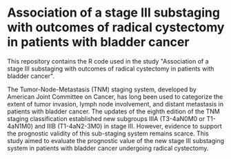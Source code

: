 # Association of a stage III substaging with outcomes of radical cystectomy in patients with bladder cancer

This repository contains the R code used in the study "Association of a stage III substaging with outcomes of radical cystectomy in patients with bladder cancer".

The Tumor-Node-Metastasis (TNM) staging system, developed by American Joint Committee on Cancer, has long been used to categorize the extent of tumor invasion, lymph node involvement, and distant metastasis in patients with bladder cancer. The updates of the eighth edition of the TNM staging classification established new subgroups IIIA (T3-4aN0M0 or T1-4aN1M0) and IIIB (T1-4aN2-3M0) in stage III. However, evidence to support the prognostic validity of this sub-staging system remains scarce. This study aimed to evaluate the prognostic value of the new stage III substaging system in patients with bladder cancer undergoing radical cystectomy.
